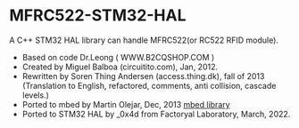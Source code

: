 # MFRC522-STM32-HAL
A C++ STM32 HAL library can handle MFRC522(or RC522 RFID module).
- Based on code Dr.Leong   ( WWW.B2CQSHOP.COM )
- Created by Miguel Balboa (circuitito.com), Jan, 2012.
- Rewritten by Soren Thing Andersen (access.thing.dk), fall of 2013 (Translation to English, refactored, comments, anti collision, cascade levels.)
- Ported to mbed by Martin Olejar, Dec, 2013 [mbed library](https://os.mbed.com/users/AtomX/code/MFRC522/)
- Ported to STM32 HAL by _0x4d from Factoryal Laboratory, March, 2022.

